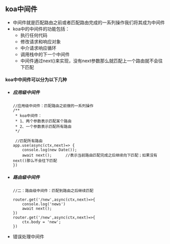 ## koa中间件

- 中间件就是匹配路由之前或者匹配路由完成的一系列操作我们将其成为中间件
- koa中的中间件的功能包括：
  - 执行任何代码
  - 修改请求和响应对象
  - 中介请求响应循环
  - 调用栈中的下一个中间件
  - 中间件通过next()来实现，没有next参数那么就匹配上一个路由就不会往下匹配

#### koa中中间件可以分为以下几种

- ##### 应用级中间件

  ```shell
  //应用级中间件：匹配路由之前做的一系列操作
  /**
   * koa中间件：
   * 1、两个参数表示匹配某个路由
   * 2、一个参数表示匹配所有路由
   */
  
   //匹配所有路由
  app.use(async(ctx,next)=> {
      console.log(new Date());
      await next();      //表示当前路由匹配完成之后继续向下匹配；如果没有next()那么不会往下匹配
  })
  ```

- ##### 路由级中间件

  ```shell
  //二：路由级中间件：匹配到路由之后继续匹配
  
  router.get('/new',async(ctx,next)=>{
      console.log('news')
      await next();
  })
  router.get('/new',async(ctx,next)=>{
      ctx.body = 'new';
  })
  ```

  

- 错误处理中间件

  ```shell
  
  ```

  